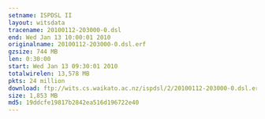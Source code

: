 ```yaml
---
setname: ISPDSL II
layout: witsdata
tracename: 20100112-203000-0.dsl
end: Wed Jan 13 10:00:01 2010
originalname: 20100112-203000-0.dsl.erf
gzsize: 744 MB
len: 0:30:00
start: Wed Jan 13 09:30:01 2010
totalwirelen: 13,578 MB
pkts: 24 million
download: ftp://wits.cs.waikato.ac.nz/ispdsl/2/20100112-203000-0.dsl.erf.gz
size: 1,853 MB
md5: 19ddcfe19817b2842ea516d196722e40
---
```

